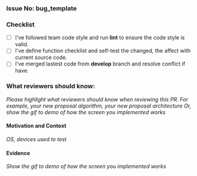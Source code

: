 ### Issue No: bug_template

### Checklist
- [ ] I've followed team code style and run **lint** to ensure the code style is valid.
- [ ] I've define function checklist and self-test the changed, the affect with current source code.
- [ ] I've merged lastest code from **develop** branch and resolve conflict if have.

### What reviewers should know:

*Please highlight what reviewers should know when reviewing this PR.
For example, your new proposal algorithm, your new proposal architecture Or, show the gif to demo of how the screen you implemented works*

#### **Motivation and Context**
*OS, devices used to test*

#### **Evidence**

*Show the gif to demo of how the screen you implemented works*
